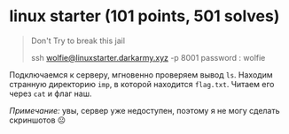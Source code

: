 # linux starter (101 points, 501 solves)

> Don't Try to break this jail
>
> ssh wolfie@linuxstarter.darkarmy.xyz -p 8001 password : wolfie

Подключаемся к серверу, мгновенно проверяем вывод `ls`. Находим странную директорию `imp`, в которой
находится `flag.txt`. Читаем его через `cat` и флаг наш.

*Примечание:* увы, сервер уже недоступен, поэтому я не могу сделать скриншотов ☹